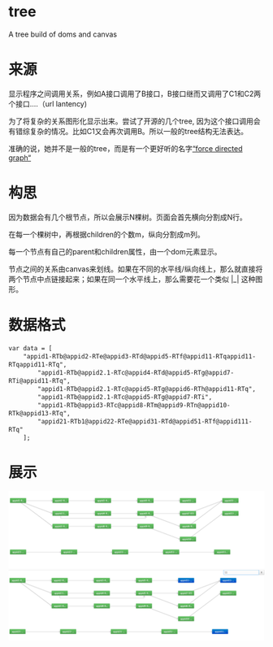 tree
====

A tree build of doms and canvas


来源
====
显示程序之间调用关系，例如A接口调用了B接口，B接口继而又调用了C1和C2两个接口....（url lantency)

为了将复杂的关系图形化显示出来。尝试了开源的几个tree, 因为这个接口调用会有错综复杂的情况。比如C1又会再次调用B。所以一般的tree结构无法表达。

准确的说，她并不是一般的tree，而是有一个更好听的名字[“force directed graph“](http://en.wikipedia.org/wiki/Force-directed_graph_drawing/)


构思
===

因为数据会有几个根节点，所以会展示N棵树。页面会首先横向分割成N行。

在每一个棵树中，再根据children的个数m，纵向分割成m列。

每一个节点有自己的parent和children属性，由一个dom元素显示。

节点之间的关系由canvas来划线。如果在不同的水平线/纵向线上，那么就直接将两个节点中点链接起来；如果在同一个水平线上，那么需要花一个类似 |_| 这种图形。

数据格式
===

	var data = [
	  	"appid1-RTb@appid2-RTe@appid3-RTd@appid5-RTf@appid11-RTqappid11-RTqappid11-RTq",
			"appid1-RTb@appid2.1-RTc@appid4-RTd@appid5-RTg@appid7-RTi@appid11-RTq",
			"appid1-RTb@appid2.1-RTc@appid5-RTg@appid6-RTh@appid11-RTq",
			"appid1-RTb@appid2.1-RTc@appid5-RTg@appid7-RTi",
			"appid1-RTb@appid3-RTc@appid8-RTm@appid9-RTn@appid10-RTk@appid13-RTq",
			"appid21-RTb1@appid22-RTe@appid31-RTd@appid51-RTf@appid111-RTq"
		];

展示
===
![Tree](https://github.com/feifeipan/tree/blob/master/1.png)
![Search Tree Nodes](https://github.com/feifeipan/tree/blob/master/2.png)

